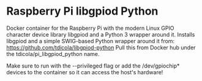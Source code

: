 # Raspberry Pi libgpiod Python

Docker container for the Raspberry Pi with the modern Linux GPIO character device
library libgpiod and a Python 3 wrapper around it.  Installs libgpiod and a simple
SWIG-based Python wrapper around it from: https://github.com/tdicola/libgpiod-python
Pull this from Docker hub under the tdicola/pi_libgpiod_python name.

Make sure to run with the --privileged flag or add the /dev/gpiochip*
devices to the container so it can access the host's hardware!
